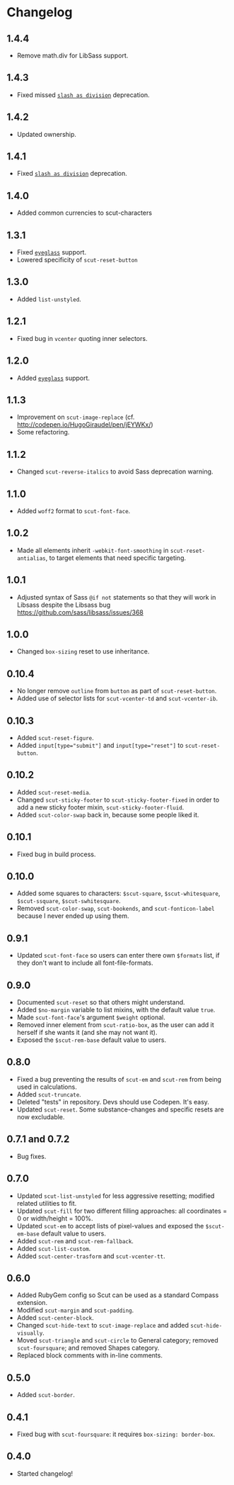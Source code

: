 # Changelog

## 1.4.4
- Remove math.div for LibSass support.

## 1.4.3
- Fixed missed [`slash as division`](https://sass-lang.com/documentation/breaking-changes/slash-div) deprecation.

## 1.4.2
- Updated ownership.

## 1.4.1
- Fixed [`slash as division`](https://sass-lang.com/documentation/breaking-changes/slash-div) deprecation.

## 1.4.0

- Added common currencies to scut-characters

## 1.3.1

- Fixed [`eyeglass`](https://github.com/sass-eyeglass/eyeglass) support.
- Lowered specificity of `scut-reset-button`

## 1.3.0
- Added `list-unstyled`.

## 1.2.1
- Fixed bug in `vcenter` quoting inner selectors.

## 1.2.0
- Added [`eyeglass`](https://github.com/sass-eyeglass/eyeglass) support.

## 1.1.3
- Improvement on `scut-image-replace` (cf. http://codepen.io/HugoGiraudel/pen/jEYWKx/)
- Some refactoring.

## 1.1.2
- Changed `scut-reverse-italics` to avoid Sass deprecation warning.

## 1.1.0
- Added `woff2` format to `scut-font-face`.

## 1.0.2
- Made all elements inherit `-webkit-font-smoothing` in `scut-reset-antialias`, to target elements that need specific targeting.

## 1.0.1
- Adjusted syntax of Sass `@if not` statements so that they will work in Libsass despite the Libsass bug https://github.com/sass/libsass/issues/368

## 1.0.0
- Changed `box-sizing` reset to use inheritance.

## 0.10.4
- No longer remove `outline` from `button` as part of `scut-reset-button`.
- Added use of selector lists for `scut-vcenter-td` and `scut-vcenter-ib`.

## 0.10.3
- Added `scut-reset-figure`.
- Added `input[type="submit"]` and `input[type="reset"]` to `scut-reset-button`.

## 0.10.2
- Added `scut-reset-media`.
- Changed `scut-sticky-footer` to `scut-sticky-footer-fixed` in order to add a new sticky footer mixin, `scut-sticky-footer-fluid`.
- Added `scut-color-swap` back in, because some people liked it.

## 0.10.1
- Fixed bug in build process.

## 0.10.0
- Added some squares to characters: `$scut-square`, `$scut-whitesquare`, `$scut-ssquare`, `$scut-swhitesquare`.
- Removed `scut-color-swap`, `scut-bookends`, and `scut-fonticon-label` because I never ended up using them.

## 0.9.1
- Updated `scut-font-face` so users can enter there own `$formats` list, if they don't want to include all font-file-formats.

## 0.9.0
- Documented `scut-reset` so that others might understand.
- Added `$no-margin` variable to list mixins, with the default value `true`.
- Made `scut-font-face`'s argument `$weight` optional.
- Removed inner element from `scut-ratio-box`, as the user can add it herself if she wants it (and she may not want it).
- Exposed the `$scut-rem-base` default value to users.

## 0.8.0
- Fixed a bug preventing the results of `scut-em` and `scut-rem` from being used in calculations.
- Added `scut-truncate`.
- Deleted "tests" in repository. Devs should use Codepen. It's easy.
- Updated `scut-reset`. Some substance-changes and specific resets are now excludable.

## 0.7.1 and 0.7.2
- Bug fixes.

## 0.7.0
- Updated `scut-list-unstyled` for less aggressive resetting; modified related utilities to fit.
- Updated `scut-fill` for two different filling approaches: all coordinates = 0 or width/height = 100%.
- Updated `scut-em` to accept lists of pixel-values and exposed the `$scut-em-base` default value to users.
- Added `scut-rem` and `scut-rem-fallback`.
- Added `scut-list-custom`.
- Added `scut-center-trasform` and `scut-vcenter-tt`.

## 0.6.0
- Added RubyGem config so Scut can be used as a standard Compass extension.
- Modified `scut-margin` and `scut-padding`.
- Added `scut-center-block`.
- Changed `scut-hide-text` to `scut-image-replace` and added `scut-hide-visually`.
- Moved `scut-triangle` and `scut-circle` to General category; removed `scut-foursquare`; and removed Shapes category.
- Replaced block comments with in-line comments.

## 0.5.0
- Added `scut-border`.

## 0.4.1
- Fixed bug with `scut-foursquare`: it requires `box-sizing: border-box`.

## 0.4.0
- Started changelog!
